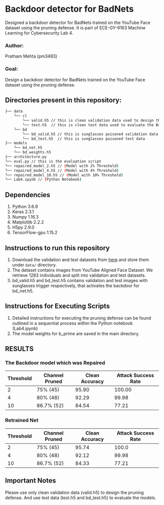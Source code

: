 # Backdoor detector for BadNets
Designed a backdoor detector for BadNets trained on the YouTube Face dataset using the pruning defense. It is part of ECE-GY-9163 Machine Learning for Cybersecurity Lab 4.

### Author: 
Pratham Mehta (pm3483)

### Goal: 
Design a backdoor detector for BadNets trained on the YouTube Face dataset using the pruning defense.

## Directories present in this repository:
```bash
├── data 
    └── cl
        └── valid.h5 // this is clean validation data used to design the defense
        └── test.h5  // this is clean test data used to evaluate the BadNet
    └── bd
        └── bd_valid.h5 // this is sunglasses poisoned validation data
        └── bd_test.h5  // this is sunglasses poisoned test data
├── models
    └── bd_net.h5
    └── bd_weights.h5
├── architecture.py
└── eval.py // this is the evaluation script
└── repaired_model_2.h5 // (Model with 2% Threshold)
└── repaired_model_4.h5 // (Model with 4% Threshold)
└── repaired_model_10.h5 // (Model with 10% Threshold)
└── Lab4.ipynb // (Python Notebook)
```

## Dependencies
   1. Python 3.6.9
   2. Keras 2.3.1
   3. Numpy 1.16.3
   4. Matplotlib 2.2.2
   5. H5py 2.9.0
   6. TensorFlow-gpu 1.15.2

## Instructions to run this repository
1. Download the validation and test datasets from [here](https://drive.google.com/drive/folders/1Rs68uH8Xqa4j6UxG53wzD0uyI8347dSq?usp=sharing) and store them under `data/` directory.
2. The dataset contains images from YouTube Aligned Face Dataset. We retrieve 1283 individuals and split into validation and test datasets.
3. bd_valid.h5 and bd_test.h5 contains validation and test images with sunglasses trigger respectively, that activates the backdoor for bd_net.h5.

## Instructions for Executing Scripts
1. Detailed instructions for executing the pruning defense can be found outlined in a sequential process within the Python notebook (Lab4.ipynb)
2. The model weights for b_prime are saved in the main directory.

## RESULTS
### The Backdoor model which was Repaired
| Threshold | Channel Pruned | Clean Accuracy | Attack Success Rate |
|-----------|----------------|----------------|---------------------|
| 2         | 75% (45)       | 95.90          | 100.00              |
| 4         | 80% (48)       | 92.29          | 99.98               |
| 10        | 86.7% (52)     | 84.54          | 77.21               |

### Retrained Net
| Threshold | Channel Pruned | Clean Accuracy | Attack Success Rate |
|-----------|----------------|----------------|---------------------|
| 2         | 75% (45)       | 95.74          | 100.0               |
| 4         | 80% (48)       | 92.12          | 99.98               |
| 10        | 86.7% (52)     | 84.33          | 77.21               |


##  Important Notes
Please use only clean validation data (valid.h5) to design the pruning defense. And use test data (test.h5 and bd_test.h5) to evaluate the models. 

